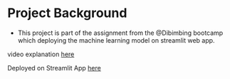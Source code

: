# Project Background
- This project is part of the assignment from the @Dibimbing bootcamp which deploying the machine learning model on streamlit web app. 

video explanation [here](https://drive.google.com/file/d/1T_6Ddfrfw3z6SwargIs64iWtL7tQkwK_/view?usp=sharing)

Deployed on Streamlit App [here](https://mini-porto.streamlit.app/Prediction)